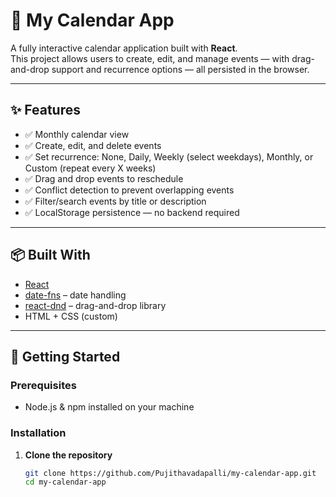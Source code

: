 # 📅 My Calendar App

A fully interactive calendar application built with **React**.  
This project allows users to create, edit, and manage events — with drag-and-drop support and recurrence options — all persisted in the browser.

---

## ✨ Features

- ✅ Monthly calendar view
- ✅ Create, edit, and delete events
- ✅ Set recurrence: None, Daily, Weekly (select weekdays), Monthly, or Custom (repeat every X weeks)
- ✅ Drag and drop events to reschedule
- ✅ Conflict detection to prevent overlapping events
- ✅ Filter/search events by title or description
- ✅ LocalStorage persistence — no backend required

---

## 📦 Built With

- [React](https://reactjs.org/)
- [date-fns](https://date-fns.org/) – date handling
- [react-dnd](https://react-dnd.github.io/react-dnd/about) – drag-and-drop library
- HTML + CSS (custom)

---

## 🚀 Getting Started

### Prerequisites

- Node.js & npm installed on your machine

### Installation

1. **Clone the repository**
   ```bash
   git clone https://github.com/Pujithavadapalli/my-calendar-app.git
   cd my-calendar-app
